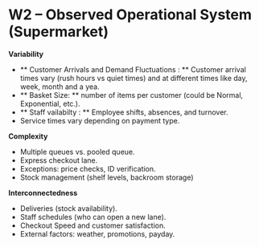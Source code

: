# W2 – Observed Operational System (Supermarket)

**Variability**
- ** Customer Arrivals and Demand Fluctuations  : ** Customer arrival times vary (rush hours vs quiet times) and at different times like day, week, month and a yea.
- ** Basket Size: ** number of items per customer (could be Normal, Exponential, etc.).
- ** Staff vailabilty : ** Employee shifts, absences, and turnover.
- Service times vary depending on payment type.
  

**Complexity**
- Multiple queues vs. pooled queue.
- Express checkout lane.
- Exceptions: price checks, ID verification.
- Stock management (shelf levels, backroom storage)


**Interconnectedness**
- Deliveries (stock availability).
- Staff schedules (who can open a new lane).
- Checkout Speed and customer satisfaction.
- External factors: weather, promotions, payday.
